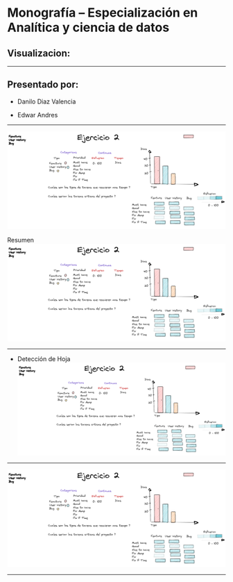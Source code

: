 # Monografía – Especialización en Analítica y ciencia de datos
## Visualizacion:
---------------------------------------------------------------------------------
## Presentado por:

- Danilo Diaz Valencia

- Edwar Andres


---------------------------------------------------------------------------------

![Image](Ejercicio2.png?raw=true)

Resumen
![Image](Ejercicio2.png?raw=true)

---------------------------------------------------------------------------------

- Detección de Hoja
![Image](Ejercicio2.png?raw=true)

---------------------------------------------------------------------------------


![Image](Ejercicio2.png?raw=true)



---------------------------------------------------------------------------------


